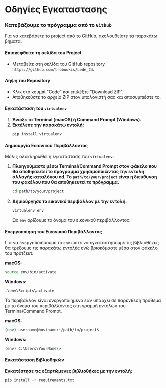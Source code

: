 # Οδηγίες Εγκαταστασης

### Κατεβάζουμε το πρόγραμμα από το `Github`
Για να κατεβάσετε το project από το GitHub, ακολουθείστε τα παρακάτω βήματα. 

#### Επισκεφθείτε τη σελίδα του Project
- Μεταβείτε στη σελίδα του GitHub repository `https://github.com/troboukis/Lede_24`.

#### Λήψη του Repository
- Κλικ στο κουμπί "Code" και επιλέξτε "Download ZIP".
- Αποθηκεύστε το αρχείο ZIP στον υπολογιστή σας και αποσυμπιέστε το.

#### Εγκατάσταση του `virtualenv`

1. **Άνοιξε το Terminal (macOS) ή Command Prompt (Windows).**
2. **Εκτέλεσε την παρακάτω εντολή:**
   ```bash
   pip install virtualenv
   ```

#### Δημιουργία Εικονικού Περιβάλλοντος

Μόλις ολοκληρωθεί η εγκατάσταση του `virtualenv`:

1. **Πλοηγούμαστε μέσω Terminal/Command Prompt στον φάκελο που θα αποθηκευτεί το πρόγραμμα χρησιμοποιώντας την εντολή αλλαγής καταλόγου cd. Το `path/to/your/project` είναι η διεύθυνση του φακέλου που θα αποθηκευτεί το πρόγραμμα.**

   ```bash
   cd path/to/your/project
   ```
2. **Δημιούργησε το εικονικό περιβάλλον με την εντολή:**
   ```bash
   virtualenv env
   ```
   Ως `env` ορίζουμε το όνομα του εικονικού περιβάλλοντος.

#### Ενεργοποίηση του Εικονικού Περιβάλλοντος

Για να ενεργοποιήσουμε το `env` ώστε να εγκαταστήσουμε τις βιβλιοθήκες θα τρέξουμε τις παρακάτω εντολές ενώ βρισκόμαστε μέσα στον φάκελο του πρότζεκτ.

**macOS:**
   ```bash
   source env/bin/activate
   ```

**Windows:**
   ```cmd
   .\env\Scripts\activate
   ```
Το περιβάλλον είναι ενεργοποιημένο εάν υπάρχει σε παρένθεση πρόθεμα με το όνομα του περιβάλλοντος στη γραμμή εντολών του Termina/Command Prompt. 

**macOS:**
   ```bash
   (env) username@hostname:~/path/to/project$
   ```

**Windows:**
   ```cmd
   (env) C:\Users\YourName\>
```

#### Εγκατάσταση Βιβλιοθηκών

**Εγκατέστησε τις εξαρτώμενες βιβλιοθήκες με την εντολή:**
   ```bash
   pip install -r requirements.txt
   ```